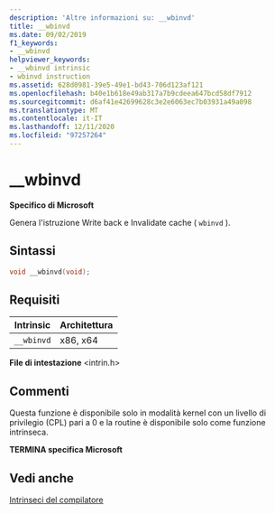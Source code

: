 ```yaml
---
description: 'Altre informazioni su: __wbinvd'
title: __wbinvd
ms.date: 09/02/2019
f1_keywords:
- __wbinvd
helpviewer_keywords:
- __wbinvd intrinsic
- wbinvd instruction
ms.assetid: 628d0981-39e5-49e1-bd43-706d123af121
ms.openlocfilehash: b40e1b618e49ab317a7b9cdeea647bcd58df7912
ms.sourcegitcommit: d6af41e42699628c3e2e6063ec7b03931a49a098
ms.translationtype: MT
ms.contentlocale: it-IT
ms.lasthandoff: 12/11/2020
ms.locfileid: "97257264"
---
```

# <a name="__wbinvd"></a>__wbinvd

**Specifico di Microsoft**

Genera l'istruzione Write back e Invalidate cache ( `wbinvd` ).

## <a name="syntax"></a>Sintassi

```C
void __wbinvd(void);
```

## <a name="requirements"></a>Requisiti

|Intrinsic|Architettura|
|---------------|------------------|
|`__wbinvd`|x86, x64|

**File di intestazione** \<intrin.h>

## <a name="remarks"></a>Commenti

Questa funzione è disponibile solo in modalità kernel con un livello di privilegio (CPL) pari a 0 e la routine è disponibile solo come funzione intrinseca.

**TERMINA specifica Microsoft**

## <a name="see-also"></a>Vedi anche

[Intrinseci del compilatore](../intrinsics/compiler-intrinsics.md)
